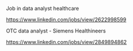 Job in data analyst healthcare

https://www.linkedin.com/jobs/view/2622998599

OTC data analyst -
Siemens Healthineers

https://www.linkedin.com/jobs/view/2849894862
